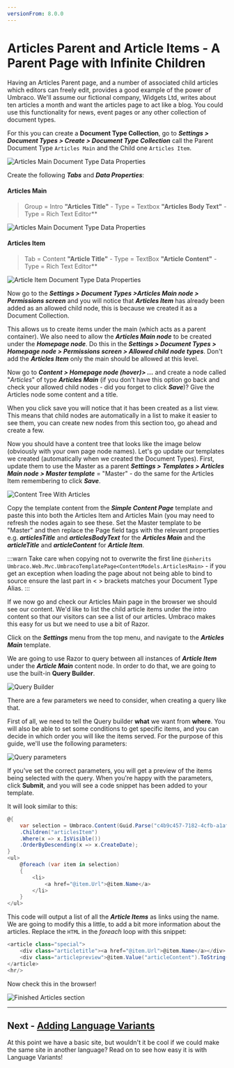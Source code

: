 ```yaml
---
versionFrom: 8.0.0
---
```


# Articles Parent and Article Items - A Parent Page with Infinite Children

Having an Articles Parent page, and a number of associated child articles which editors can freely edit, provides a good example of the power of Umbraco. We'll assume our fictional company, Widgets Ltd, writes about ten articles a month and want the articles page to act like a blog. You could use this functionality for news, event pages or any other collection of document types.

For this you can create a **Document Type Collection**, go to **_Settings > Document Types > Create > Document Type Collection_** call the Parent Document Type `Articles Main` and the Child one `Articles Item`.

![Articles Main Document Type Data Properties](images/figure-38a-articles-main-v8.png)

Create the following **_Tabs_** and **_Data Properties_**:

#### Articles Main

>Group = Intro
>**"Articles Title"** - Type = Textbox
>**"Articles Body Text"** - Type = Rich Text Editor**

![Articles Main Document Type Data Properties](images/figure-38-articles-main-v8.png)

#### Articles Item
>Tab = Content
>**"Article Title"** - Type = TextBox
>**"Article Content"** - Type = Rich Text Editor**

![Article Item Document Type Data Properties](images/figure-39-articles-item-v8.png)

Now go to the **_Settings > Document Types >Articles Main node > Permissions screen_** and you will notice that **_Articles Item_** has already been added as an allowed child node, this is because we created it as a Document Collection.

This allows us to create items under the main (which acts as a parent container). We also need to allow the **_Articles Main node_** to be created under the **_Homepage node_**. Do this in the **_Settings > Document Types > Homepage node > Permissions screen >  Allowed child node types_**. Don't add the **_Articles Item_** only the main should be allowed at this level.

Now go to **_Content > Homepage node (hover)> ..._** and create a node called "_Articles_" of type **_Articles Main_** (if you don't have this option go back and check your allowed child nodes - did you forget to click **_Save_**)?  Give the Articles node some content and a title.

When you click save you will notice that it has been created as a list view. This means that child nodes are automatically in a list to make it easier to see them, you can create new nodes from this section too, go ahead and create a few.

Now you should have a content tree that looks like the image below (obviously with your own page node names).  Let's go update our templates we created (automatically when we created the Document Types). First, update them to use the Master as a parent **_Settings > Templates > Articles Main node > Master template_** = "Master" - do the same for the Articles Item remembering to click **_Save_**.

![Content Tree With Articles](images/figure-40-articles-created-v8.png)

Copy the template content from the **_Simple Content Page_**  template and paste this into both the Articles Item and Articles Main (you may need to refresh the nodes again to see these. Set the Master template to be "Master" and then replace the Page field tags with the relevant  properties e.g. **_articlesTitle_** and **_articlesBodyText_** for the **_Articles Main_** and the **_articleTitle_** and **_articleContent_** for **_Article Item_**.

:::warn
Take care when copying not to overwrite the first line `@inherits Umbraco.Web.Mvc.UmbracoTemplatePage<ContentModels.ArticlesMain>` - if you get an exception when loading the page about not being able to bind to source ensure the last part in < > brackets matches your Document Type Alias.
:::

If we now go and check our Articles Main page in the browser we should see our content. We'd like to list the child article items under the intro content so that our visitors can see a list of our articles. Umbraco makes this easy for us but we need to use a bit of Razor.

Click on the **_Settings_** menu from the top menu, and navigate to the **_Articles Main_** template.

We are going to use Razor to query between all instances of **_Article Item_** under the **_Article Main_** content node. In order to do that, we are going to use the built-in **Query Builder**.

![Query Builder](images/query-builder.png)

There are a few parameters we need to consider, when creating a query like that.

First of all, we need to tell the Query builder **what** we want from **where**. You will also be able to set some conditions to get specific items, and you can decide in which order you will like the items served. For the purpose of this guide, we'll use the following parameters:

![Query parameters](images/query-parameters.png)

If you've set the correct parameters, you will get a preview of the items being selected with the query. When you're happy with the parameters, click **Submit**, and you will see a code snippet has been added to your template.

It will look similar to this:

```csharp
@{
    var selection = Umbraco.Content(Guid.Parse("c4b9c457-7182-4cfb-a1af-f0211d67ea51"))
    .Children("articlesItem")
    .Where(x => x.IsVisible())
    .OrderByDescending(x => x.CreateDate);
}
<ul>
    @foreach (var item in selection)
    {
        <li>
            <a href="@item.Url">@item.Name</a>
        </li>
    }
</ul>
```

This code will output a list of all the **_Article Items_** as links using the name. We are going to modify this a little, to add a bit more information about the articles. Replace the `HTML` in the *foreach* loop with this snippet:

```csharp
<article class="special">
    <div class="articletitle"><a href="@item.Url">@item.Name</a></div>
    <div class="articlepreview">@item.Value("articleContent").ToString().Truncate(100) <a href="@item.Url">Read More..</a></div>
</article>
<hr/>
```

Now check this in the browser!

![Finished Articles section](images/article-main-frontend.png)

---
## Next - [Adding Language Variants](../Adding-Language-Variants.md)
At this point we have a basic site, but wouldn't it be cool if we could make the same site in another language? Read on to see how easy it is with Language Variants!
